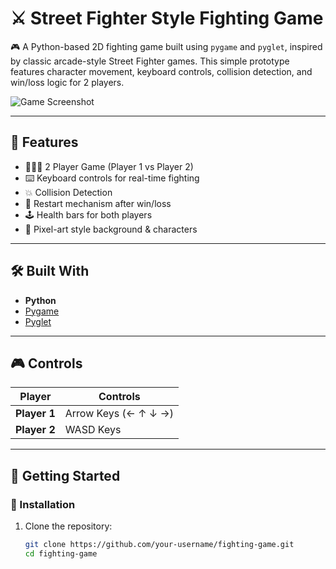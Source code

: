 # ⚔️ Street Fighter Style Fighting Game

🎮 A Python-based 2D fighting game built using `pygame` and `pyglet`, inspired by classic arcade-style Street Fighter games. This simple prototype features character movement, keyboard controls, collision detection, and win/loss logic for 2 players.

![Game Screenshot](ca9d9b45-82c4-4f38-860f-6aebc8510993.png)

---

## 📌 Features

- 👨‍👩‍👦 2 Player Game (Player 1 vs Player 2)
- ⌨️ Keyboard controls for real-time fighting
- 💥 Collision Detection
- 🔁 Restart mechanism after win/loss
- 🕹️ Health bars for both players
- 🎨 Pixel-art style background & characters

---

## 🛠️ Built With

- **Python**
- [Pygame](https://www.pygame.org/)
- [Pyglet](https://pyglet.readthedocs.io/en/latest/)

---

## 🎮 Controls

| Player         | Controls           |
|----------------|--------------------|
| **Player 1**   | Arrow Keys (← ↑ ↓ →) |
| **Player 2**   | WASD Keys           |

---

## 🚀 Getting Started

### 🔧 Installation

1. Clone the repository:
   ```bash
   git clone https://github.com/your-username/fighting-game.git
   cd fighting-game
